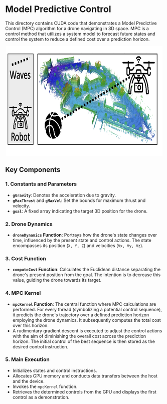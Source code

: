 # Model Predictive Control
This directory contains CUDA code that demonstrates a Model Predictive Control
(MPC) algorithm for a drone navigating in 3D space. MPC is a control method
that utilizes a system model to forecast future states and control the system
to reduce a defined cost over a prediction horizon.

<p align="center">
  <img
    width="500"
    height="350"
    src="../../../.images/mpc-drone.png"
  >
</p>

## Key Components

### 1. Constants and Parameters
- **`gGravity`**: Denotes the acceleration due to gravity.
- **`gMaxThrust`** and **`gMaxVel`**: Set the bounds for maximum thrust and velocity.
- **`goal`**: A fixed array indicating the target 3D position for the drone.

### 2. Drone Dynamics
- **`droneDynamics` Function**: Portrays how the drone's state changes over
  time, influenced by the present state and control actions. The state
encompasses its position (`X, Y, Z`) and velocities (`Vx, Vy, Vz`).

### 3. Cost Function
- **`computeCost` Function**: Calculates the Euclidean distance separating the
  drone's present position from the goal. The intention is to decrease this
value, guiding the drone towards its target.

### 4. MPC Kernel
- **`mpcKernel` Function**: The central function where MPC calculations are
  performed. For every thread (symbolizing a potential control sequence), it
predicts the drone's trajectory over a defined prediction horizon employing the
drone dynamics. It subsequently computes the total cost over this horizon.
- A rudimentary gradient descent is executed to adjust the control actions with
  the aim of diminishing the overall cost across the prediction horizon. The
initial control of the best sequence is then stored as the desired control
instruction.

### 5. Main Execution
- Initializes states and control instructions.
- Allocates GPU memory and conducts data transfers between the host and the device.
- Invokes the `mpcKernel` function.
- Retrieves the determined controls from the GPU and displays the first control
  as a demonstration.
